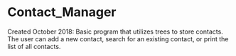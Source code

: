 # Contact_Manager
Created October 2018: Basic program that utilizes trees to store contacts. The user can add a new contact, 
search for an existing contact, or print the list of all contacts.
